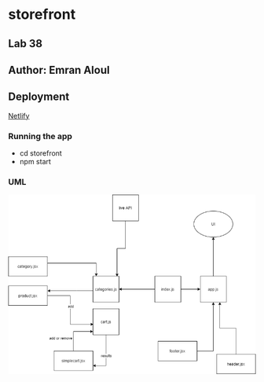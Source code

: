 # storefront

## Lab 38

## Author: Emran Aloul

## Deployment 
[Netlify](https://modest-lovelace-b7d5e7.netlify.app/)

### Running the app
* cd storefront
* npm start

### UML 

![UML](uml3.png)
